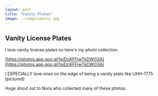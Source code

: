 ```yaml
---
layout: post
title: "Vanity Plates" 
image: ../imgs/vanity.jpg
---
```


## Vanity License Plates

I love vanity license plates so here's my photo collection. 
<script src="https://cdn.jsdelivr.net/npm/publicalbum@latest/embed-ui.min.js" async></script>
<div class="pa-gallery-player-widget" style="width:100%; height:480px; display:none;"
  data-link="https://photos.app.goo.gl/1oiDcKFFjwTkDWG3A"
  data-title="🥰 vanity plates"
  data-description="57 new items added to shared album">
  <object data="https://lh3.googleusercontent.com/pw/ADCreHdl5ta_mcvKlaA95JvMrXV7QSYOzA6ks6wvYqdQDu1nYMYm_XfTa1zQnuhIRvp-RtsDIOARaLAd8MSnNEYwWH02IhSmDQ4QaO_I5ih2S2AyuVPuhVwt=w1920-h1080"></object>
  <object data="https://lh3.googleusercontent.com/pw/ADCreHeST_j_iGiZerYFO1N2yWDN4g6SYb5DkHYafqIoTKN4jFJaoJZfAm53U5zP0jSUsr9Qv4SSV2b0JhKfRAXDhh7n0ie3-9NHAXWokwE7J71InzEEaJI5=w1920-h1080"></object>
  <object data="https://lh3.googleusercontent.com/pw/ADCreHdFPPBf_zG91a8_iRhqy5y5Cj6Z3gYfWHbof45RvLfFeq0vnSLZHSAabzVLKv_iRwgo5Y5x55Hl2JCvLzHAAvQB4Kk9Ss7vhYf7QnrI81GpF2D7Q5VD=w1920-h1080"></object>
  <object data="https://lh3.googleusercontent.com/pw/ADCreHc0yB9nyGcfqKfrGJ166ej0wljPsNeULKjM9hHs04H0OBGhjlFdHevnFtIe9za2f2BurLxGiZR3j5dqby2nNVKONk204bz3LCy62a_1pqeQWfAmLFAE=w1920-h1080"></object>
  <object data="https://lh3.googleusercontent.com/pw/ADCreHc9XzQdIwhbAjDE-59K3iqrlLnT__FhGSS5LXDWZ4Wvu0r9LhhmVSOUA2WZz2RIBFkkoCKQ3mb3c3njVuMN7NfNSeKf1tJ9pGrgmpywdRcraKhENbFe=w1920-h1080"></object>
  <object data="https://lh3.googleusercontent.com/pw/ADCreHf7QOSeeOVCRMAW3fM6aJAG9ySJKFokjLFh0GW4MxgFsYeI8YAO-zsfXvgDa9PhEr5EaeqBQPG_vz5pItA3Whz1vVjkXz4gIKkd7D3xIueKyRV3WQtG=w1920-h1080"></object>
  <object data="https://lh3.googleusercontent.com/pw/ADCreHet2UTPsURHyiU3F5A3VY8X2ZD5MOP7xJeKfQKFWRDTBF_ycjiAJlwIquqPPh-gopuA1D48NsOmcUJ1wyv2DRTC6KqwC5lmBylvGKrPKnRadB-q_6TE=w1920-h1080"></object>
  <object data="https://lh3.googleusercontent.com/pw/ADCreHdAqHhn4jJ00j7P1nAxGiwF1ysgPM39LRsdSOj2aLVo1DS4X_DS9XxbmhiXBrFyP6dxXl2TDU9xRKtpXJ7upj7AcyBBsgcHop_ACaDzyJc9eMopFEY9=w1920-h1080"></object>
  <object data="https://lh3.googleusercontent.com/pw/ADCreHfP1CMUeHlM1GI4BPvGL_yow_IopuASWRhehrVhbc2AdHkH0sn5tpPJa_J40aCeZKl3RkjikoxJr3JFppK14BaslHEo2eTIl4YJ6UUHcZPR2tjnkbYB=w1920-h1080"></object>
  <object data="https://lh3.googleusercontent.com/pw/ADCreHfINIJVoXNUUxug6i8tzElYJvFiwUbpA2cnzUNSdgDVdAti1IQxHOBUbCy0KM751xeQ5_3eyLcQqEIpoT0lOzuIANrhi_ioOcPd3jbDQl-8VBDqMbVs=w1920-h1080"></object>
  <object data="https://lh3.googleusercontent.com/pw/ADCreHfS6CrzBnEuNWkIaqy0bc2s2yE_sie19rCO_jJfjdbBhF8qr6croEG2oZnZKbmkry9g6rsyYBiBbxEimh1BUwI5JO5RN300rCvkLYMu7hqTIJqvEJKe=w1920-h1080"></object>
  <object data="https://lh3.googleusercontent.com/pw/ADCreHehNVGuirYxpLdG_6WPX6f0GDMI5vL3XDQrKs-Ietl64hX5nvxiInQ2LOuOF5u65QWC4YA967Lxf21kHnI-CPvgyTN5CT0hpQScR7008GX5zNDlrI18=w1920-h1080"></object>
  <object data="https://lh3.googleusercontent.com/pw/ADCreHc8mEW2WlFJnmiO12lGgAE6_c_Wj2YjgAYFksZ_CnTBgAj6WSJJIbYzV9T1ecMs49rb29K5rmt_MKR83vv1BOiTY8PZJs0L71f1zLwhMhcWYUF7PzJn=w1920-h1080"></object>
  <object data="https://lh3.googleusercontent.com/pw/ADCreHePYAkTrkJ-J7vfpgRRt0-4i-iv_qWbf5-_ZMt_4kqEFeEvBACBT_Fp7D8uhmU8ryFYj8gI0N55pQyLE8b9CNMotm5x_gvRY96LVLAhu5KPPvMcliBi=w1920-h1080"></object>
  <object data="https://lh3.googleusercontent.com/pw/ADCreHc9O36Kz0ZMezxAxuek_ulzwSr8STXvGmedTuYVPJedarI6Sh5-w2EzU_L9DDPLotA3Mf_nRyeRVuTO-XhVU3366dh3TtgPABRXTT-ntOqeu8qYl1ku=w1920-h1080"></object>
  <object data="https://lh3.googleusercontent.com/pw/ADCreHe-4gyNoabHLXVFCwT17AuA_WndWuCQ1AjLjMLskybpckQ4UBS84tDlkA5sJkN3rLqF87tG-IUmE0rxzxSQIbx77I2BF0QpGWrLab0Z0xtH9ZKNNAvQ=w1920-h1080"></object>
  <object data="https://lh3.googleusercontent.com/pw/ADCreHf84Z9aXRprhh8I0SUBxnafUR-i-zl4YWPA46FcC-5KNprJT3z6biOERAg-AXDSbDMXqE5po7fJs4dNeIJo6Ogo3ktdA5Rz1Vu_jmC1oCqV5d9THRPk=w1920-h1080"></object>
  <object data="https://lh3.googleusercontent.com/pw/ADCreHfgqSdzCsLD7q3c1NMoXWwmlAKmUOx3hwCa_l-5YJRU_Kh__whk8vOxTZ2NCAY4qNCOaTnEBpeVZLJdsFv45DnonzQw5_hH2qs4A3gZrajnBQIvz6og=w1920-h1080"></object>
  <object data="https://lh3.googleusercontent.com/pw/ADCreHeWwk206Rocunw5vFNn7QrjVFNWar1OcfcDkQqKmYQk8KkuHdfp1kPkEkZhMgt8ZSUGQNFKrznaLyNbGTPI7NZb-u7-znzEORRIXNAiT2OphQIxiJfV=w1920-h1080"></object>
  <object data="https://lh3.googleusercontent.com/pw/ADCreHezSVL0sbBOgpeGDX_vwpj6xeQZBGNtO-9VsffdRWCS0vwKeK9kg7SJCD3u_yaPE1abY2dG001FgYW-WRNAkVX1TO61t8FiPvgKofqi282KuVsCxGzV=w1920-h1080"></object>
  <object data="https://lh3.googleusercontent.com/pw/ADCreHe_h7UujuNS1eAZvX5-UmhXco1NDWdlTKNa_ne0aNfuUtaO7snY_q1F5mSVS62F2zAOMyrLrfmYEBP6TpufLIO_68JIRcAalSt7GHTeqoUrdCd8jQ_C=w1920-h1080"></object>
  <object data="https://lh3.googleusercontent.com/pw/ADCreHdX7t7VbKEzE6kb_D4_3oaFB3X0jhA_OYUXe_3A3S508RDSEkutSAJPtcQUcMK1-uQHDhgqD6nBkVGBW1lAsZ8i9vvX_d-7_cPU7F5Uj3wad_R7huJC=w1920-h1080"></object>
  <object data="https://lh3.googleusercontent.com/pw/ADCreHfWgLUHFEXmWzSNn6ZbKP25bOXo3HOZy_TCh91QthfmfexlTfr_O5bECK3CtrEsjR0IO9i8QwukawISoRJtcwSgAa9XkqI6adMwRer_NmK1eucq4Bk_=w1920-h1080"></object>
  <object data="https://lh3.googleusercontent.com/pw/ADCreHekY_wKmGw-trWe7khyfNstJ3O6mGGJY6O3bZxeTQZDSH45zEdB9L1CscsDY2p5a78P83sz44YRa3tob0D3hjTtuRR9Zuy-Yg74ADxmi97SrLXRoZDC=w1920-h1080"></object>
  <object data="https://lh3.googleusercontent.com/pw/ADCreHe2D4j4RV90v6lFHsnxNOvQ2_eEz3NTKsIOg7wQcifyS5xuDtyJqX_uMr6ZHb8WRQE0GqU7uUj2NTjecVy-28_BR2wM8CMjSrNIg5J_XTFaM8zugFXu=w1920-h1080"></object>
  <object data="https://lh3.googleusercontent.com/pw/ADCreHeTprYz98TPTolIs1AR-DwAoPqnudifxWftepeKO2HRmiXgkbU6AmH7sKsnfn0sf-UbXoe_J46VI6KZFD1P1fzb2VCcGRQxF7Zjey4UwOFfSbgujaFX=w1920-h1080"></object>
  <object data="https://lh3.googleusercontent.com/pw/ADCreHczTeyrd8LbqMpx3fAxT3FDdnpIAJDjBt7O3GmE4mmEXFJE77PxQjd_uNBgag-j2FRbvKsn1G4oDmEc76_zQy1dNkJmPAxuCnSwKct7nf-7wlxpiyI0=w1920-h1080"></object>
  <object data="https://lh3.googleusercontent.com/pw/ADCreHfaTfsd-bcPV572Ni_AVKcAolgCx6p4FWZ82g9d8fg-kT6dxL3C_E1Usvk4CJC7ZwJeuPTI4ILocpElHsqechzmM41Zx5cYx_KfweAELW5WU3_7yE0Q=w1920-h1080"></object>
  <object data="https://lh3.googleusercontent.com/pw/ADCreHd18knZGSW0Fkivb6fWjvm6pul8CPOcXBCijEfuosrX0pQm3vEpGO0SogWtfG7EC24LgtBUUDJbzFTavcCTKybOnA2GQswcgI13u1DVcglck21RD73I=w1920-h1080"></object>
  <object data="https://lh3.googleusercontent.com/pw/ADCreHfXT4oPayiK9jPFAhr9yzS_kCXNYOXBvzIIzKls_1YN1cENlgJXLpv1yFX29JSDadzGjyLsaNKAe0NJas8LexWPneaV6JbKWeBpMvSsgYaIYsUumyJU=w1920-h1080"></object>
  <object data="https://lh3.googleusercontent.com/pw/ADCreHfkXzeRqjqwTYMlf3cPZz2sXXWw-MUzzQRKYUbzZ01_pdws_a2WVY-H5E-d3w7AXs0_wXC3_VjW6EtJaOBb9SwEUlfIjaqlv8q3iokkT3oswighWOA1=w1920-h1080"></object>
  <object data="https://lh3.googleusercontent.com/pw/ADCreHfwK0FV__7qAnEmotm8XQEcg88KSx4jpU8ADCBCLgMaU456ma0hZiToWy4Heoobapkgrlx2U_FO5hRnuTY18UjC3np8s7-flYhl3wmEGPnvLqa3F1w1=w1920-h1080"></object>
  <object data="https://lh3.googleusercontent.com/pw/ADCreHf25yrzuetDBKYy23Ci4xgQ5Bj5s51uMUq8hrgqdjZWgSA0x1qHPoo7U4i9lOnyUZGHVKJg6l-qjcR2DQTynI-bVquWMN4v45zn7TCwXYHLnTP5yQST=w1920-h1080"></object>
  <object data="https://lh3.googleusercontent.com/pw/ADCreHdAv-HJm9NYh-mskX1cQxExUfI9Okon1vZ-0S3tZ0xE0qcmf-QZ1fqe2lrE0oU74jH07f8dSWVucpKkLO0jQ9dEKF1WAXCmTbimrxc0l3Dn18tlxS_-=w1920-h1080"></object>
  <object data="https://lh3.googleusercontent.com/pw/ADCreHfE5cZ9GZaAzapeK_ciPPAILZREXV3cWs-reHZnj0OhzDF98HNB0o_sXyeLGIiDskfvwiTowWcXOm5JIs91aHGsZ_PBM-wnmjT9K6dmxUBQ2zTZZ-2M=w1920-h1080"></object>
  <object data="https://lh3.googleusercontent.com/pw/ADCreHcr9OmY_AuQJFMJe-qZBLN3GnMuDSk4vEmeNxrCrDd7EkVzrKcEkjVYaPxQX2d179gqMUlhfyVdgsxxvzF6tOAf0GhciEFt8vYYbyy9vp7SmzF25txV=w1920-h1080"></object>
  <object data="https://lh3.googleusercontent.com/pw/ADCreHft_y77VySXawebh59Bo5SAR5D-CDvpvvX_gJwJ9iJiWTk7dHoS4G0zAObOjatOndM9bInLewZHhIaenhy6L3mVsbPtGiP-zgGbP1PKkMYhaXzUHZ01=w1920-h1080"></object>
  <object data="https://lh3.googleusercontent.com/pw/ADCreHdggwoMEqv5YcnzVApsYSJgIYu4JJ5DJfMcTRhhav6gSlzn9OO5PvtTLvAr1C2GxXsNLniCCCCT6humDVOb-soJk-jSDkm0bi18rAO2-9CTSbE5mUXj=w1920-h1080"></object>
  <object data="https://lh3.googleusercontent.com/pw/ADCreHc5rHV_l5TUv5KCjJmWZYy1s6bcUKYjETKF65CaM0RYk9Q_xETPwG7Qz2Dh1oYqJ9s84rT-diYRQ4iHs2Kj-CYY1XQ88k6EETrhJi0EieDHW1V6DLJB=w1920-h1080"></object>
  <object data="https://lh3.googleusercontent.com/pw/ADCreHfeYiZXeVdTrNvemWZoKjIhdLL8YGfasjnX92XC5_X0z-CC63n--j0OpZl4x2oYThJZfEGuQ-UVDaUFQ_HGLLZDRXfR2IqsBf7br3_q4KxpdVm98KlU=w1920-h1080"></object>
  <object data="https://lh3.googleusercontent.com/pw/ADCreHd11ev43ySNpdhXUcorrXF5ATmkGrSIn-ZvXTyujqpC__2_d7LvQe9drXvzHt847LwRbb5mDNf4pzplGl1F8dq_OUeftpZe3L-_Hk-el6WBT4x-uetw=w1920-h1080"></object>
  <object data="https://lh3.googleusercontent.com/pw/ADCreHfT7tmJSamL7Ost8HlBnqVSsP62_v5tAKekw0atJ-FVHdUNF6fi8hMVYT01Houwnme6Z6bE8FJzj_fYMX4zufgkboerkvYWJrfCIFQWY8-bqDoLezpO=w1920-h1080"></object>
  <object data="https://lh3.googleusercontent.com/pw/ADCreHcdFEZHKn0Jyv6I_GpiES8sk0pAk_liJpLLC3PcgzfHOxIi_zIOgbbV9GBqNnd4Y9DC-r-WYvmRDIGJUAa9oZBGTeN-S44tmvEDMqw1xGGk5aLHJw_V=w1920-h1080"></object>
  <object data="https://lh3.googleusercontent.com/pw/ADCreHfvvLbRFF9i38ruDTmiuWeTHNjQMye1E2_OD0f0exCVQSpFsNJ8-mpCP0xlGcisboONYpdVh0-U6vQa56ocjk-zL-UNci3Ixo4sqPpb2F9HmO9k2La_=w1920-h1080"></object>
  <object data="https://lh3.googleusercontent.com/pw/ADCreHdqIKqDlvnImYVW5f-vu1dRXFUPRzXn9lRjRNAVGhy-nBlu4-YH6Y5YAWUL8n12Lxu12AiU6-sF2VWTS1YiwUAmYDy5yrpn7YPig2Ur0u42wlHAEXvf=w1920-h1080"></object>
  <object data="https://lh3.googleusercontent.com/pw/ADCreHdKl2eDr08gTTRJje-4bqitxSH1qvKYwH3axnv0Xet18bqZCRDn9qC-ehU1Mdw3EA681yQloBQVqjlOnY0xNfqeAE7GrVTG_Eq89or3KrlnqophKuNS=w1920-h1080"></object>
  <object data="https://lh3.googleusercontent.com/pw/ADCreHcevd3s2rEBP9NocTuwQHGanQ50voY8mt05bPcoklZjDzSgMlKjcIEBY4ZQ38SuITx1wj3BseECRHXXXnOF50xnzBMPDyiHvYg6KrgiycGdJ5Z7gaY9=w1920-h1080"></object>
  <object data="https://lh3.googleusercontent.com/pw/ADCreHfFZK8tNhS7E-wPvVzzIbSJNzOZx87t0aGZ6bhTmkBkUTBnJtF9t3jFu27r_OktKQLqUgmIZUUiyclr5Bn6e8FVtGwg1LSQmRdMhHmNIY6b4pTegxcl=w1920-h1080"></object>
  <object data="https://lh3.googleusercontent.com/pw/ADCreHcterpSSg2NV0H7FS_U31ZT4sqj4Ve7GZLzp5aA-AXe-p8ZuULY_2c-_O0O5FfWr76uOzRL11fcKGvptjQImopMNL2rjUBmXltUR-w3aoRaCHOwTSyq=w1920-h1080"></object>
  <object data="https://lh3.googleusercontent.com/pw/ADCreHffh9WWpQcUpOjeOofkT4NyS9yZMrdckinxWzbu2vdfCblcSl5rTi40tvtV0AzYswMcgDeQeYPfJoKOyFV7WP7px6bwbaOAfkPosYZt1dPlSIavrhj1=w1920-h1080"></object>
  <object data="https://lh3.googleusercontent.com/pw/ADCreHfBsdhRMEhggtbvO4Y6f3yBnqKMnFIweEXFy_Lgt2P3FZinH1iyGrEkH2XRbyxZN8geH0urz6AW_oCAlx96u461C0AeGYb9TAUrq50lZazyJAQiM5t5=w1920-h1080"></object>
  <object data="https://lh3.googleusercontent.com/pw/ADCreHeL_Qo8X9zB9tIuQxCYbbavo0PE7uJAxWCmBojP2NZECpB11RvXuAi645gaPaGGjIYKPDYvXHxfdLcDfHmj34MnvKdMNmH7Z5GtYrK-u8YIw1l7XWYZ=w1920-h1080"></object>
  <object data="https://lh3.googleusercontent.com/pw/ADCreHdK8cqflI_uoaCtuHNRkKSNjOIb3i5WzTx0jbnlRq24gk0UgGLkYPXfveLByJTNszveQMswz5zLPosPbZwwn6ZkSj8XNX0Dorvmwprtdfp1kT_WJszT=w1920-h1080"></object>
  <object data="https://lh3.googleusercontent.com/pw/ADCreHdGYJeK1YKMnumhj-qeUWt84RGDoYrrnwiiKwBVnwqYh6ztNJThbOGHZczH-UmvhcewkPuZcz6VmMOwf8tYakCZCcpfKC-GC6YQJrTwTKjw2KZ61ptw=w1920-h1080"></object>
  <object data="https://lh3.googleusercontent.com/pw/ADCreHcqBFnQT-ZZikQ3tygPzk2cz-4NPWWNAI6OE7NGi5W-b4pC7eVPEy0GIIyQ-decEljmcvFWHqOpvAYkSYyQC3a7pdnAb2zVs240mTTcksAkL470O1Q7=w1920-h1080"></object>
  <object data="https://lh3.googleusercontent.com/pw/ADCreHfklBg00GfKd0Z1gilYHJP9CMEm7BlY6FK2hvFFb-5AbUp8yk4jINnJ8CTTaXGQQ5JF6W7m-JtNHoxaGqcOzhrAfEOEivR-9E00ikfEYsgFOgQ6l0C7=w1920-h1080"></object>
  <object data="https://lh3.googleusercontent.com/pw/ADCreHeKQC8RPDcPbCE_pDmTHBpnc38Xz1dsPK9kKwbzJcFeA5REZvhV0wFOn3bpz3hQAJ6ZMd5bgo_vvtseKbbXOtSFibU1b3zgQyrBiNRuC7TIDOuWYCri=w1920-h1080"></object>
</div>


[https://photos.app.goo.gl/1oiDcKFFjwTkDWG3A](https://photos.app.goo.gl/1oiDcKFFjwTkDWG3A)

I ESPECIALLY love ones on the edge of being a vanity plate like UHH-1775 (pictured)



Huge shout out to Nora who collected many of these photos. 